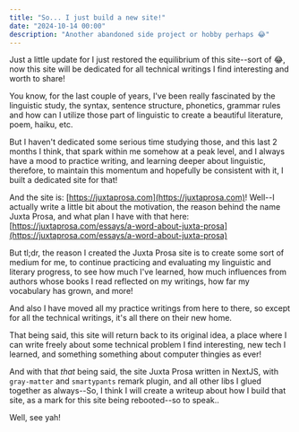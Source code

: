 ```yaml
---
title: "So... I just build a new site!"
date: "2024-10-14 00:00"
description: "Another abandoned side project or hobby perhaps 😂"
---
```


Just a little update for I just restored the equilibrium of this site--sort of 😂, now this site will be dedicated for all technical writings I find interesting and worth to share!

You know, for the last couple of years, I've been really fascinated by the linguistic study, the syntax, sentence structure, phonetics, grammar rules and how can I utilize those part of linguistic to create a beautiful literature, poem, haiku, etc.

But I haven't dedicated some serious time studying those, and this last 2 months I think, that spark within me somehow at a peak level, and I always have a mood to practice writing, and learning deeper about linguistic, therefore, to maintain this momentum and hopefully be consistent with it, I built a dedicated site for that!

And the site is: [https://juxtaprosa.com](https://juxtaprosa.com)! Well--I actually write a little bit about the motivation, the reason behind the name Juxta Prosa, and what plan I have with that here: [https://juxtaprosa.com/essays/a-word-about-juxta-prosa](https://juxtaprosa.com/essays/a-word-about-juxta-prosa)

But tl;dr, the reason I created the Juxta Prosa site is to create some sort of medium for me, to continue practicing and evaluating my linguistic and literary progress, to see how much I've learned, how much influences from authors whose books I read reflected on my writings, how far my vocabulary has grown, and more!

And also I have moved all my practice writings from here to there, so except for all the technical writings, it's all there on their new home.

That being said, this site will return back to its original idea, a place where I can write freely about some technical problem I find interesting, new tech I learned, and something something about computer thingies as ever!

And with that _that_ being said, the site Juxta Prosa written in NextJS, with `gray-matter` and `smartypants` remark plugin, and all other libs I glued together as always--So, I think I will create a writeup about how I build that site, as a mark for this site being rebooted--so to speak..

Well, see yah!




